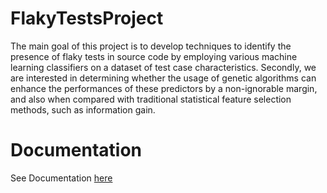 # FlakyTestsProject
The main goal of this project is to develop techniques to identify the presence of flaky tests in source code by employing various machine learning classifiers on a dataset of test case characteristics. Secondly, we are interested in determining whether the usage of genetic algorithms can enhance the performances of these predictors by a non-ignorable margin, and also when compared with traditional statistical feature selection methods, such as information gain.

# Documentation
See Documentation [here](https://github.com/19tony97/FlakyTestsProject/blob/main/Phenometric%20Status%20Report.pdf)
